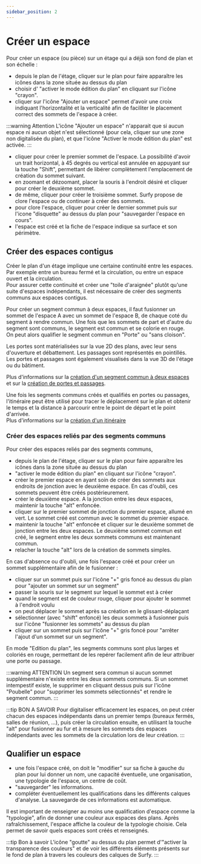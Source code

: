 ```yaml
---
sidebar_position: 2
---
```



# Créer un espace


<Youtube code="9A0XQaxj6hA"/>

Pour créer un espace (ou pièce) sur un étage qui a déjà son fond de plan et son échelle :

-   depuis le plan de l'étage, cliquer sur le plan pour faire apparaître les icônes dans la zone située au dessus du plan
-   choisir d' "activer le mode édition du plan" en cliquant sur l'icône "crayon".
-   cliquer sur l'icône "Ajouter un espace" permet d'avoir une croix indiquant l'horizontalité et la verticalité afin de faciliter le placement correct des sommets de l'espace à créer.

:::warning Attention
L'icône "Ajouter un espace" n'apparait que si aucun espace ni aucun objet n'est sélectionné (pour cela, cliquer sur une zone non digitalisée du plan), et que l'icône "Activer le mode édition du plan" est activée.
:::


-   cliquer pour créer le premier sommet de l'espace. La possibilité d'avoir un trait horizontal, à 45 degrés ou vertical est annulée en appuyant sur la touche "Shift", permettant de libérer complètement l'emplacement de création du sommet suivant.
-   en zoomant et dézoomant, placer la souris à l'endroit désiré et cliquer pour créer le deuxième sommet.
-   de même, cliquer pour créer le troisième sommet. Surfy propose de clore l'espace ou de continuer à créer des sommets.
-   pour clore l'espace, cliquer pour créer le dernier sommet puis sur l'icone "disquette" au dessus du plan pour "sauvegarder l'espace en cours".
-   l'espace est créé et la fiche de l'espace indique sa surface et son périmètre.

## Créer des espaces contigus

Créer le plan d'un étage implique une certaine continuité entre les espaces. Par exemple entre un bureau fermé et la circulation, ou entre un espace ouvert et la circulation.<br />
Pour assurer cette continuité et créer une "toile d'araignée" plutôt qu'une suite d'espaces indépendants, il est nécessaire de créer des segments communs aux espaces contigus.

Pour créer un segment commun à deux espaces, il faut fusionner un sommet de l'espace A avec un sommet de l'espace B, de chaque coté du segment à rendre commun. Une fois que les sommets de part et d'autre du segment sont communs, le segment est commun et se colorie en rouge.<br />
On peut alors qualifier le segment commun en "Porte" ou "sans cloison".

Les portes sont matérialisées sur la vue 2D des plans, avec leur sens d'ouverture et débattement. Les passages sont représentés en pointillés.
Les portes et passages sont également visualisés dans la vue 3D de l'étage ou du bâtiment.

Plus d'informations sur la [création d'un segment commun à deux espaces](/docs/tutorials/surfaces/doors/create#création-dun-segment-commun-à-deux-espaces)
et sur la [création de portes et passages](/docs/tutorials/surfaces/doors/create#qualification-dun-segment-commun-en-porte-ou-passage).

Une fois les segments communs créés et qualifiés en portes ou passages, l'itinéraire peut être utilisé pour tracer le déplacement sur le plan et obtenir le temps et la distance à parcourir entre le point de départ et le point d'arrivée.<br />
Plus d'informations sur la [création d'un itinéraire](/docs/tutorials/surfaces/pathfinding/create)



### Créer des espaces reliés par des segments communs

Pour créer des espaces reliés par des segments communs,

-   depuis le plan de l'étage, cliquer sur le plan pour faire apparaître les icônes dans la zone située au dessus du plan
-   "activer le mode édition du plan" en cliquant sur l'icône "crayon".
-   créer le premier espace en ayant soin de créer des sommets aux endroits de jonction avec le deuxième espace. En cas d'oubli, ces sommets peuvent être créés postérieurement.
-   créer le deuxième espace. A la jonction entre les deux espaces, maintenir la touche "alt" enfoncée.
-   cliquer sur le premier sommet de jonction du premier espace, allumé en vert. Le sommet créé est commun avec le sommet du premier espace.
-   maintenir la touche "alt" enfoncée et cliquer sur le deuxième sommet de jonction entre les deux espaces. Le deuxième sommet commun est créé, le segment entre les deux sommets communs est maintenant commun.
-   relacher la touche "alt" lors de la création de sommets simples.

En cas d'absence ou d'oubli, une fois l'espace créé et pour créer un sommet supplémentaire afin de le fusionner :

-   cliquer sur un sommet puis sur l'icône "+" gris foncé au dessus du plan pour "ajouter un sommet sur un segment"
-   passer la souris sur le segment sur lequel le sommet est à créer
-   quand le segment est de couleur rouge, cliquer pour ajouter le sommet à l'endroit voulu
-   on peut déplacer le sommet après sa création en le glissant-déplaçant
-   sélectionner (avec "shift" enfoncé) les deux sommets à fusionner puis sur l'icône "fusionner les sommets" au dessus du plan
-   cliquer sur un sommet puis sur l'icône "+" gris foncé pour "arrêter l'ajout d'un sommet sur un segment".

En mode "Edition du plan", les segments communs sont plus larges et coloriés en rouge, permettant de les repérer facilement afin de leur attribuer une porte ou passage.

:::warning ATTENTION
Un segment sera commun si aucun sommet supplémentaire n'existe entre les deux sommets communs. Si un sommet intempestif existe, le supprimer en cliquant dessus puis sur l'icône "Poubelle" pour "supprimer les sommets sélectionnés" et rendre le segment commun.
:::

:::tip BON A SAVOIR
Pour digitaliser efficacement les espaces, on peut créer chacun des espaces indépendants dans un premier temps (bureaux fermés, salles de réunion, ...), puis créer la circulation ensuite, en utilisant la touche "alt" pour fusionner au fur et à mesure les sommets des espaces indépendants avec les sommets de la circulation lors de leur création.
:::

## Qualifier un espace

-   une fois l'espace créé, on doit le "modifier" sur sa fiche à gauche du plan pour lui donner un nom, une capacité éventuelle, une organisation, une typologie de l'espace, un centre de coût.
-   "sauvegarder" les informations.
-   compléter éventuellement les qualifications dans les différents calques d'analyse. La sauvegarde de ces informations est automatique.

Il est important de renseigner au moins une qualification d'espace comme la "typologie", afin de donner une couleur aux espaces des plans. 
Après rafraîchissement, l'espace affiche la couleur de la typologie choisie. Cela permet de savoir quels espaces sont créés et  renseignés.

:::tip Bon à savoir
L'icône "goutte" au dessus du plan permet d'"activer la transparence des couleurs" et de voir les différents éléments présents sur le fond de plan à travers les couleurs des calques de Surfy.
:::

